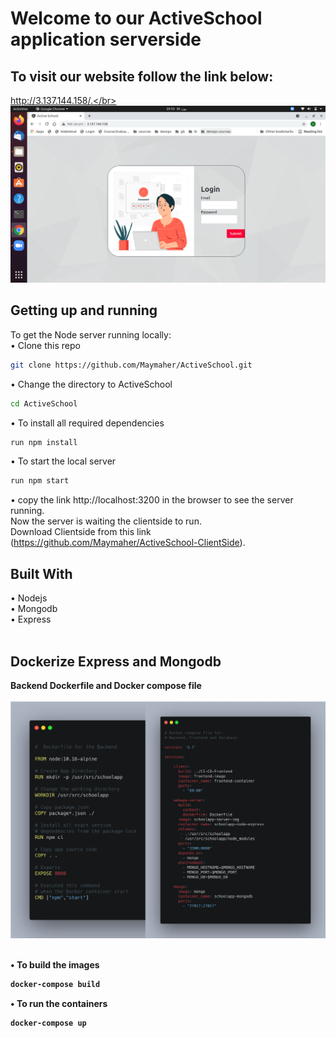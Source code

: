 # Welcome to our ActiveSchool application serverside
## To visit our website follow the link below:
http://3.137.144.158/.</br> 
</br>
![](img/loginPage.png) 
</br>
## Getting up and running
To get the Node server running locally: </br> 
  • Clone this repo
  ```sh
  git clone https://github.com/Maymaher/ActiveSchool.git
  ```
  • Change the directory to	ActiveSchool  
  ```sh
  cd ActiveSchool 
  ```
  •	To install all required dependencies
  ```sh
  run npm install
  ```
  • To start the local server
  ```sh
  run npm start
  ```
  •	copy the link  http://localhost:3200 in the browser to see the server running. </br> 
Now the server is waiting the clientside to run. </br> 
Download Clientside from this link (https://github.com/Maymaher/ActiveSchool-ClientSide). </br> 
 
## Built With
  •	Nodejs  </br> 
  •	Mongodb </br> 
  •	Express </br> 
   <br/>
## Dockerize Express and Mongodb
<b>Backend Dockerfile and Docker compose file<b></br> 
  </br> 
  ![](img/docker&compose.png) </br> 
  </br> 
  
  • To build the images 
  ```sh
  docker-compose build 
  ```
  • To run the containers 
  ```sh
  docker-compose up  
  ```

